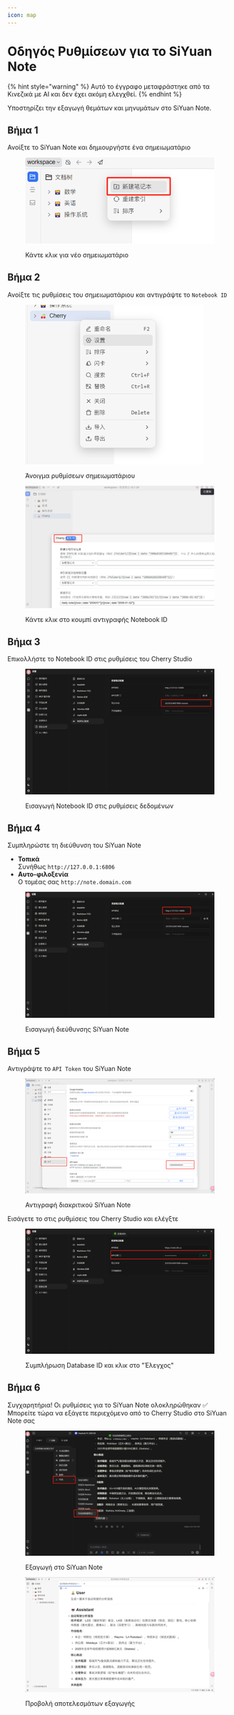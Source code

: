 ```yaml
---
icon: map
---
```

# Οδηγός Ρυθμίσεων για το SiYuan Note


{% hint style="warning" %}
Αυτό το έγγραφο μεταφράστηκε από τα Κινεζικά με AI και δεν έχει ακόμη ελεγχθεί.
{% endhint %}




Υποστηρίζει την εξαγωγή θεμάτων και μηνυμάτων στο SiYuan Note.

## Βήμα 1

Ανοίξτε το SiYuan Note και δημιουργήστε ένα σημειωματάριο

<figure><img src="../.gitbook/assets/siyuan-image-1.png" alt=""><figcaption><p>Κάντε κλικ για νέο σημειωματάριο</p></figcaption></figure>

## Βήμα 2

Ανοίξτε τις ρυθμίσεις του σημειωματάριου και αντιγράψτε το `Notebook ID`

<figure><img src="../.gitbook/assets/siyuan-image-2.png" alt="" width="400"><figcaption><p>Άνοιγμα ρυθμίσεων σημειωματάριου</p></figcaption></figure>

<figure><img src="../.gitbook/assets/siyuan-image-3.png" alt=""><figcaption><p>Κάντε κλικ στο κουμπί αντιγραφής Notebook ID</p></figcaption></figure>

## Βήμα 3

Επικολλήστε το Notebook ID στις ρυθμίσεις του Cherry Studio

<figure><img src="../.gitbook/assets/siyuan-image-4.png" alt=""><figcaption><p>Εισαγωγή Notebook ID στις ρυθμίσεις δεδομένων</p></figcaption></figure>

## Βήμα 4

Συμπληρώστε τη διεύθυνση του SiYuan Note

* **Τοπικά**\
  Συνήθως `http://127.0.0.1:6806`
* **Αυτο-φιλοξενία**\
  Ο τομέας σας `http://note.domain.com`

<figure><img src="../.gitbook/assets/siyuan-image-5.png" alt=""><figcaption><p>Εισαγωγή διεύθυνσης SiYuan Note</p></figcaption></figure>

## Βήμα 5

Αντιγράψτε το `API Token` του SiYuan Note

<figure><img src="../.gitbook/assets/siyuan-image-6.png" alt=""><figcaption><p>Αντιγραφή διακριτικού SiYuan Note</p></figcaption></figure>

Εισάγετε το στις ρυθμίσεις του Cherry Studio και ελέγξτε

<figure><img src="../.gitbook/assets/siyuan-image-7.png" alt=""><figcaption><p>Συμπλήρωση Database ID και κλικ στο "Έλεγχος"</p></figcaption></figure>

## Βήμα 6

Συγχαρητήρια! Οι ρυθμίσεις για το SiYuan Note ολοκληρώθηκαν ✅ Μπορείτε τώρα να εξάγετε περιεχόμενο από το Cherry Studio στο SiYuan Note σας

<figure><img src="../.gitbook/assets/siyuan-image-8.png" alt=""><figcaption><p>Εξαγωγή στο SiYuan Note</p></figcaption></figure>

<figure><img src="../.gitbook/assets/siyuan-image-9.png" alt=""><figcaption><p>Προβολή αποτελεσμάτων εξαγωγής</p></figcaption></figure>